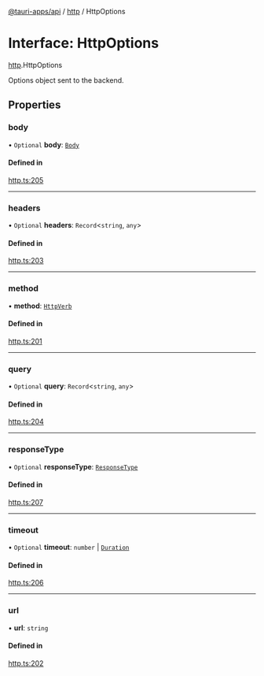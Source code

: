 [@tauri-apps/api](../README.md) / [http](../modules/http.md) / HttpOptions

# Interface: HttpOptions

[http](../modules/http.md).HttpOptions

Options object sent to the backend.

## Properties

### body

• `Optional` **body**: [`Body`](../classes/http.Body.md)

#### Defined in

[http.ts:205](https://github.com/tauri-apps/tauri/blob/7bbf167/tooling/api/src/http.ts#L205)

___

### headers

• `Optional` **headers**: `Record`<`string`, `any`\>

#### Defined in

[http.ts:203](https://github.com/tauri-apps/tauri/blob/7bbf167/tooling/api/src/http.ts#L203)

___

### method

• **method**: [`HttpVerb`](../modules/http.md#httpverb)

#### Defined in

[http.ts:201](https://github.com/tauri-apps/tauri/blob/7bbf167/tooling/api/src/http.ts#L201)

___

### query

• `Optional` **query**: `Record`<`string`, `any`\>

#### Defined in

[http.ts:204](https://github.com/tauri-apps/tauri/blob/7bbf167/tooling/api/src/http.ts#L204)

___

### responseType

• `Optional` **responseType**: [`ResponseType`](../enums/http.ResponseType.md)

#### Defined in

[http.ts:207](https://github.com/tauri-apps/tauri/blob/7bbf167/tooling/api/src/http.ts#L207)

___

### timeout

• `Optional` **timeout**: `number` \| [`Duration`](http.Duration.md)

#### Defined in

[http.ts:206](https://github.com/tauri-apps/tauri/blob/7bbf167/tooling/api/src/http.ts#L206)

___

### url

• **url**: `string`

#### Defined in

[http.ts:202](https://github.com/tauri-apps/tauri/blob/7bbf167/tooling/api/src/http.ts#L202)
